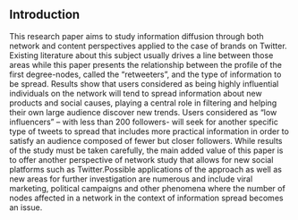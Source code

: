 ## Introduction

This research paper aims to study information diffusion through both network and content perspectives applied to the case of brands on Twitter. Existing literature about this subject usually drives a line between those areas while this paper presents the relationship between the profile of the first degree-nodes, called the “retweeters”, and the type of information to be spread. Results show that users considered as being highly influential individuals on the network will tend to spread information about new products and social causes, playing a central role in filtering and helping their own large audience discover new trends. Users considered as “low influencers” – with less than 200 followers- will seek for another specific type of tweets to spread that includes more practical information in order to satisfy an audience composed of fewer but closer followers. While results of the study must be taken carefully, the main added value of this paper is to offer another perspective of network study that allows for new social platforms such as Twitter.Possible applications of the approach as well as new areas for further investigation are numerous and include viral marketing, political campaigns and other phenomena where the number of nodes affected in a network in the context of information spread becomes an issue.

